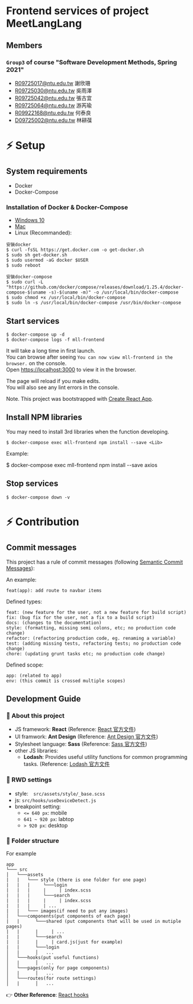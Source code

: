 # Frontend services of project MeetLangLang

## Members

### `Group3` of course "Software Development Methods, Spring 2021"

- R09725017@ntu.edu.tw 謝欣珊
- R09725030@ntu.edu.tw 吳雨澤
- R09725042@ntu.edu.tw 張古宜
- R09725064@ntu.edu.tw 游芮瑜
- R09922168@ntu.edu.tw 何泰良
- D09725002@ntu.edu.tw 林耕葆

# :zap: Setup

## System requirements

- Docker
- Docker-Compose

### Installation of Docker & Docker-Compose

- [Windows 10](https://docs.microsoft.com/zh-tw/windows/wsl/tutorials/wsl-containers)
- [Mac](https://docs.docker.com/docker-for-mac/install/)
- Linux (Recommanded):
```
安裝docker
$ curl -fsSL https://get.docker.com -o get-docker.sh
$ sudo sh get-docker.sh
$ sudo usermod -aG docker $USER
$ sudo reboot

安裝docker-compose
$ sudo curl -L "https://github.com/docker/compose/releases/download/1.25.4/docker-compose-$(uname -s)-$(uname -m)" -o /usr/local/bin/docker-compose
$ sudo chmod +x /usr/local/bin/docker-compose
$ sudo ln -s /usr/local/bin/docker-compose /usr/bin/docker-compose
```

## Start services

```
$ docker-compose up -d
$ docker-compose logs -f mll-frontend
```

It will take a long time in first launch. \
You can browse after seeing `You can now view mll-frontend in the browser.` on the console. \
Open [https://localhost:3000](https://localhost:3000) to view it in the browser.

The page will reload if you make edits.\
You will also see any lint errors in the console.

Note. This project was bootstrapped with [Create React App](https://github.com/facebook/create-react-app).

## Install NPM libraries

You may need to install 3rd libraries when the function developing.

```
$ docker-compose exec mll-frontend npm install --save <Lib>
```

Example:

$ docker-compose exec mll-frontend npm install --save axios

## Stop services

```
$ docker-compose down -v
```

# :zap: Contribution

## Commit messages

This project has a rule of commit messages (following [Semantic Commit Messages](https://gist.github.com/joshbuchea/6f47e86d2510bce28f8e7f42ae84c716)):

An example:

```
feat(app): add route to navbar items
```

Defined types:

```
feat: (new feature for the user, not a new feature for build script)
fix: (bug fix for the user, not a fix to a build script)
docs: (changes to the documentation)
style: (formatting, missing semi colons, etc; no production code change)
refactor: (refactoring production code, eg. renaming a variable)
test: (adding missing tests, refactoring tests; no production code change)
chore: (updating grunt tasks etc; no production code change)
```

Defined scope:

```
app: (related to app)
env: (this commit is crossed multiple scopes)
```

## Development Guide
### :star2: About this project
- JS framework: **React** (Reference: [React 官方文件](https://zh-hant.reactjs.org/docs/getting-started.html))
- UI framwork: **Ant Design** (Reference: [Ant Design 官方文件](https://ant.design/))
- Stylesheet language: **Sass** (Reference: [Sass 官方文件](https://sass-lang.com/documentation))
- other JS libraries:
    - **Lodash**:  Provides useful utility functions for common programming tasks. (Reference: [Lodash 官方文件](https://lodash.com/)
      

### :star2: RWD settings
- style:　`src/assets/style/_base.scss`
- js: `src/hooks/useDeviceDetect.js`
- breakpoint setting:
    - `<= 640 px`: mobile
    - `641 ~ 920 px`: labtop
    - `> 920 px`: desktop


### :star2: Folder structure
For example
```
app 
└─── src
│   └───assets
|   |   └─── style (there is one folder for one page)
|   |   |     └───login
|   |   |     |     | index.scss
|   |   |     └───search
|   |   |     |     | index.scss
|   |   |     | ...
|   |   └─── images(if need to put any images)    
│   └───components(put components of each page)
|   |      └───shared (put components that will be used in mutiple pages)
|   |      |     | ...
|   |      └───search
|   |      |     | card.js(just for example)
|   |      └───login
│   |      │   ...
│   └───hooks(put useful functions)
│   |      │   ...
│   └───pages(only for page components)
│   |      │   ...
│   └───routes(for route settings)
│   |      │   ...
```
:point_right: **Other Reference**: [React hooks](https://zh-hant.reactjs.org/docs/hooks-intro.html)